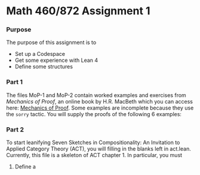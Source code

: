 # Math 460/872 Assignment 1

### Purpose
The purpose of this assignment is to
- Set up a Codespace
- Get some experience with Lean 4
- Define some structures

### Part 1
The files MoP-1 and MoP-2 contain worked examples and exercises from _Mechanics of Proof_, an online book by H.R. MacBeth which you can access here: [Mechanics of Proof](https://hrmacbeth.github.io/math2001/index.html). Some examples are incomplete because they use the `sorry` tactic. You will supply the proofs of the following 6 examples:

### Part 2
To start leanifying Seven Sketches in Compositionality: An Invitation to Applied Category Theory (ACT), you will filling in the blanks left in act.lean. Currently, this file is a skeleton of ACT chapter 1.
In particular, you must
1. Define a
